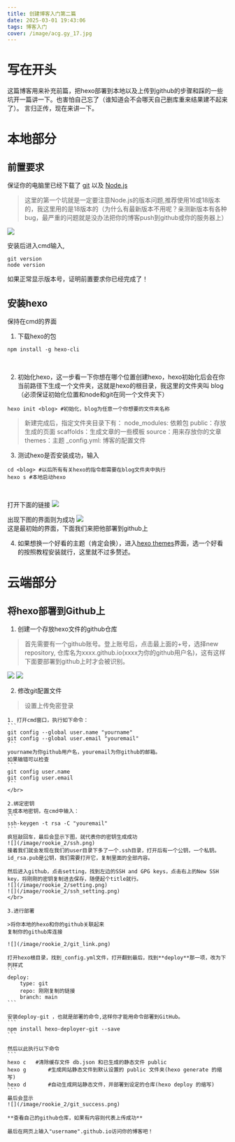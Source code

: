 ```yaml
---
title: 创建博客入门第二篇
date: 2025-03-01 19:43:06
tags: 博客入门
cover: /image/acg.gy_17.jpg
---
```


# 写在开头
这篇博客用来补充前篇，把hexo部署到本地以及上传到github的步骤和踩的一些坑开一篇讲一下。也害怕自己忘了（谁知道会不会哪天自己删库重来结果建不起来了）。
言归正传，现在来讲一下。

# 本地部分

## 前置要求
保证你的电脑里已经下载了 [git](https://git-scm.com/downloads) 以及  [Node.js](https://nodejs.org/en/download)
>这里的第一个坑就是一定要注意Node.js的版本问题,推荐使用16或18版本的，我这里用的是18版本的（为什么有最新版本不用呢？亲测新版本有各种bug，最严重的问题就是没办法把你的博客push到github或你的服务器上）

![](/image/rookie_2/nodejs.jpg)

安装后进入cmd输入,
```
git version
node version
```
如果正常显示版本号，证明前置要求你已经完成了！

## 安装hexo
保持在cmd的界面
1. 下载hexo的包
```
npm install -g hexo-cli
```
</br>

2. 初始化hexo，这一步看一下你想在哪个位置创建hexo，hexo初始化后会在你当前路径下生成一个文件夹，这就是hexo的根目录，我这里的文件夹叫 blog （必须保证初始化位置和node和git在同一个文件夹下）
```
hexo init <blog> #初始化，blog为任意一个你想要的文件夹名称
```
>新建完成后，指定文件夹目录下有：
node_modules: 依赖包
public：存放生成的页面
scaffolds：生成文章的一些模板
source：用来存放你的文章
themes：主题
_config.yml: 博客的配置文件

3. 测试hexo是否安装成功，输入
```
cd <blog> #以后所有有关hexo的指令都需要在blog文件夹中执行
hexo s #本地启动hexo
```
</br>

打开下面的链接
![](/image/rookie_2/hexo_s.png)
</br>

出现下图的界面则为成功
![](/image/rookie_2/localhost.png)
</br>
这是最初始的界面，下面我们来把他部署到github上

4. 如果想换一个好看的主题（肯定会换），进入[hexo themes](https://hexo.io/themes/)界面，选一个好看的按照教程安装就行，这里就不过多赘述。

# 云端部分

## 将hexo部署到Github上
1. 创建一个存放hexo文件的github仓库
>首先需要有一个github账号。登上账号后，点击最上面的+号，选择new repository, 仓库名为xxxx.github.io(xxxx为你的github用户名)，这有这样下面要部署到github上时才会被识别。

![](/image/rookie_2/new_repository.png)
![](/image/rookie_2/new_repository2.png)
</br>

2. 修改git配置文件
>设置上传免密登录

    1. 打开cmd窗口，执行如下命令：
    ```
    git config --global user.name "yourname"
    git config --global user.email "youremail"
    ```
    yourname为你github用户名，youremail为你github的邮箱。
    如果输错可以检查
    ```
    git config user.name
    git config user.email
    ```
    </br>

    2.绑定密钥
    生成本地密钥，在cmd中输入：
    ```
    ssh-keygen -t rsa -C "youremail"
    ```
    疯狂敲回车，最后会显示下图，就代表你的密钥生成成功
    ![](/image/rookie_2/ssh.png)
    接着我们就会发现在我们的user目录下多了一个.ssh目录，打开后有一个公钥，一个私钥。id_rsa.pub是公钥，我们需要打开它，复制里面的全部内容。

    然后进入github，点击setting，找到左边的SSH and GPG keys，点击右上的New SSH key，将刚刚的密钥复制进去保存，随便起个title就行。
    ![](/image/rookie_2/setting.png)
    ![](/image/rookie_2/ssh_setting.png)
    </br>

    3.进行部署

    >将你本地的hexo和你的github关联起来
    复制你的github库连接

    ![](/image/rookie_2/git_link.png)

    打开hexo根目录，找到_config.yml文件，打开翻到最后，找到**deploy**那一项，改为下列样式
    ```
    deploy:
        type: git
        repo: 刚刚复制的链接
        branch: main
    ```

    安装deploy-git ，也就是部署的命令,这样你才能用命令部署到GitHub。
    ```
    npm install hexo-deployer-git --save
    ```

    然后以此执行以下命令
    ```
    hexo c   #清除缓存文件 db.json 和已生成的静态文件 public
    hexo g       #生成网站静态文件到默认设置的 public 文件夹(hexo generate 的缩写)
    hexo d       #自动生成网站静态文件，并部署到设定的仓库(hexo deploy 的缩写)
    ```
    最后会显示
    ![](/image/rookie_2/git_success.png)

    **查看自己的github仓库，如果有内容则代表上传成功**

    最后在网页上输入"username".github.io访问你的博客吧！






